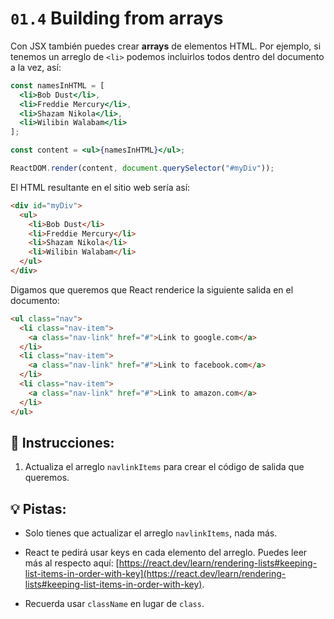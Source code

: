 # `01.4` Building from arrays

Con JSX también puedes crear **arrays** de elementos HTML. Por ejemplo, si tenemos un arreglo de `<li>` podemos incluirlos todos dentro del documento a la vez, así:

```jsx
const namesInHTML = [
  <li>Bob Dust</li>,
  <li>Freddie Mercury</li>,
  <li>Shazam Nikola</li>,
  <li>Wilibin Walabam</li>
];

const content = <ul>{namesInHTML}</ul>;

ReactDOM.render(content, document.querySelector("#myDiv"));
```

El HTML resultante en el sitio web sería así:

```html
<div id="myDiv">
  <ul>
    <li>Bob Dust</li>
    <li>Freddie Mercury</li>
    <li>Shazam Nikola</li>
    <li>Wilibin Walabam</li>
  </ul>
</div>
```

Digamos que queremos que React renderice la siguiente salida en el documento:

```html
<ul class="nav">
  <li class="nav-item">
    <a class="nav-link" href="#">Link to google.com</a>
  </li>
  <li class="nav-item">
    <a class="nav-link" href="#">Link to facebook.com</a>
  </li>
  <li class="nav-item">
    <a class="nav-link" href="#">Link to amazon.com</a>
  </li>
</ul>
```

## 📝 Instrucciones:

1. Actualiza el arreglo `navlinkItems` para crear el código de salida que queremos.

## 💡 Pistas:

+ Solo tienes que actualizar el arreglo `navlinkItems`, nada más.

+ React te pedirá usar keys en cada elemento del arreglo. Puedes leer más al respecto aquí: [https://react.dev/learn/rendering-lists#keeping-list-items-in-order-with-key](https://react.dev/learn/rendering-lists#keeping-list-items-in-order-with-key).

+ Recuerda usar `className` en lugar de `class`.
